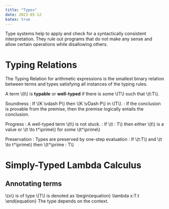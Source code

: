 ```yaml
---
title: "Types"
date: 2023-05-12
katex: true
---
```


Type systems help to apply and check for a syntactically consistent interpretation. They rule out programs that do not make any sense and allow certain operations while disallowing others.

# Typing Relations
The Typing Relation for arithmetic expressions is the smallest binary relation between terms and types satisfying all instances of the typing rules.

A term \\(t\\) is **typable** or **well-typed** if there is some \\(T\\) such that \\(t:T\\).

Soundness
: If \\(K \vdash P\\) then \\(K \vDash P\\) in \\(T\\).
: If the conclusion is provable from the premise, then the premise logically entails the conclusion.

Progress
: A well-typed term \\(t\\) is not stuck.
: If \\(t : T\\) then either \\(t\\) is a value or \\(t \to t^\prime\\) for some \\(t^\prime\\)

Preservation
: Types are preserved by one-step evaluation
: If \\(t:T\\) and \\(t \to t^\prime\\) then \\(t^\prime : T\\)

# Simply-Typed Lambda Calculus

## Annotating terms
\\(x\\) is of type \\(T\\) is denoted as
\begin{equation}
\lambda x:T.t
\end{equation}
The type depends on the context.